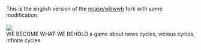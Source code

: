 This is the english version of the [ncase/wbwwb](https://github.com/ncase/wbwwb) fork with some modification.
\
\
![](https://img.itch.zone/aW1hZ2UvOTIxMTUvNDM0OTExLnBuZw==/original/GkCZT7.png)
\
WE BECOME WHAT WE BEHOLD
a game about news cycles, vicious cycles, infinite cycles